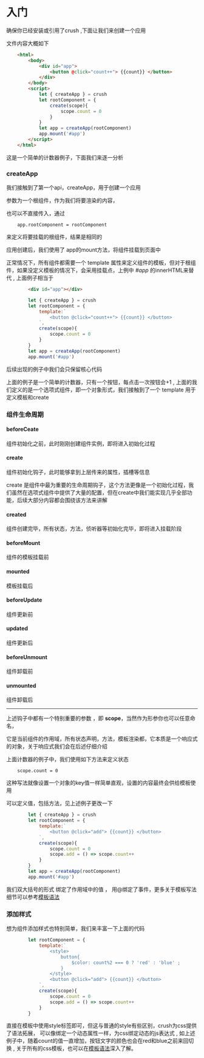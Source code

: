 # 入门

确保你已经安装或引用了crush ,下面让我们来创建一个应用

文件内容大概如下

```html
	<html>
		<body>
			<div id="app">
				<button @click="count++"> {{count}} </button>
			</div>
		</body>
		<script>
			let { createApp } = crush
			let rootComponent = {
				create(scope){
					scope.count = 0
				}
			}
			let app = createApp(rootComponent)
			app.mount('#app')
		</script>
	</html>
```

这是一个简单的计数器例子，下面我们来逐一分析

### createApp

我们接触到了第一个api，createApp，用于创建一个应用

参数为一个根组件，作为我们将要渲染的内容，

也可以不直接传入，通过

```
	app.rootComponent = rootComponent
```

来定义将要挂载的根组件，结果是相同的

应用创建后，我们使用了 app的mount方法，将组件挂载到页面中

正常情况下，所有组件都需要一个 template 属性来定义组件的模板，但对于根组件，如果没定义模板的情况下，会采用挂载点，上例中  *#app*   的innerHTML来替代 , 上面例子相当于

```html
		<div id="app"></div>
```

```js
		let { createApp } = crush
		let rootComponent = {
			template:`
				<button @click="count++"> {{count}} </button>
			`,
			create(scope){
				scope.count = 0
			}
		}
		let app = createApp(rootComponent)
		app.mount('#app')
```

后续出现的例子中我们会只保留核心代码

上面的例子是一个简单的计数器，只有一个按钮，每点击一次按钮会+1 , 上面的我们定义的是一个选项式组件，即一个对象形式，我们接触到了一个 template 用于定义模板和create

### 组件生命周期

#### beforeCeate  
组件初始化之前，此时刚刚创建组件实例，即将进入初始化过程

#### create
组件初始化钩子，此时能够拿到上层传来的属性，插槽等信息

create 是组件中最为重要的生命周期钩子，这个方法更像是一个初始化过程，我们虽然在选项式组件中提供了大量的配置，但在create中我们能实现几乎全部功能，后续大部分内容都会围绕该方法来讲解


#### created
组件创建完毕，所有状态，方法，侦听器等初始化完毕，即将进入挂载阶段

#### beforeMount
组件的模板挂载前
#### mounted
模板挂载后
#### beforeUpdate
组件更新前
#### updated
组件更新后
#### beforeUnmount
 组件卸载前
#### unmounted
组件卸载后


---

上述钩子中都有一个特别重要的参数  ，即 **scope**，当然作为形参你也可以任意命名，

它是当前组件的作用域，所有状态声明，方法，模板渲染都，它本质是一个响应式的对象，关于响应式我们会在后述仔细介绍

上面计数器的例子中，我们使用如下方法来定义状态

```
	scope.count = 0
```

这种写法就像设置一个对象的key值一样简单直观，设置的内容最终会供给模板使用

可以定义值，包括方法，见上述例子更改一下

```js
		let { createApp } = crush
		let rootComponent = {
			template:`
				<button @click="add"> {{count}} </button>
			`,
			create(scope){
				scope.count = 0
				scope.add = () => scope.count++
			}
		}
		let app = createApp(rootComponent)
		app.mount('#app')
```

我们双大括号的形式 绑定了作用域中的值 ， 用@绑定了事件，更多关于模板写法细节可以参考[模板语法](./template)


### 添加样式

想为组件添加样式也特别简单，我们来丰富一下上面的代码

```js
		let rootComponent = {
			template:`
				<style>
					button{
						$color: count%2 === 0 ? 'red' : 'blue' ;	
					}
				</style>
				<button @click="add"> {{count}} </button>
			`,
			create(scope){
				scope.count = 0
				scope.add = () => scope.count++
			}
		}
```

直接在模板中使用style标签即可，但这与普通的style有些区别，crush为css提供了语法拓展，
可以像绑定一个动态属性一样，为css绑定动态的js表达式 , 如上述例子中，随着count的值一直增加，按钮文字的颜色也会在red和blue之前来回切换 , 关于所有的css模板，也可以在[模板语法](./template)深入了解。